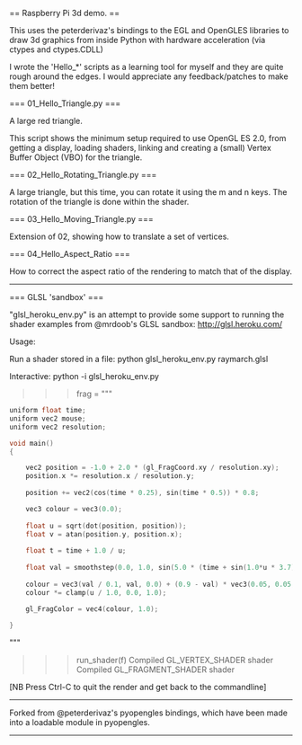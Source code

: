 == Raspberry Pi 3d demo. ==

This uses the peterderivaz's bindings to the EGL and OpenGLES libraries to draw 3d graphics from inside Python with hardware acceleration (via ctypes and ctypes.CDLL)

I wrote the 'Hello_*' scripts as a learning tool for myself and they are quite rough around the edges. I would appreciate any feedback/patches to make them better!

=== 01_Hello_Triangle.py ===

A large red triangle.

This script shows the minimum setup required to use OpenGL ES 2.0, from getting a display, loading shaders, linking and creating a (small) Vertex Buffer Object (VBO) for the triangle.

=== 02_Hello_Rotating_Triangle.py ===

A large triangle, but this time, you can rotate it using the m and n keys. The rotation of the triangle is done within the shader.

=== 03_Hello_Moving_Triangle.py ===

Extension of 02, showing how to translate a set of vertices. 

=== 04_Hello_Aspect_Ratio ===

How to correct the aspect ratio of the rendering to match that of the display.

-------------------------------

=== GLSL 'sandbox' ===

"glsl_heroku_env.py" is an attempt to provide some support to running the shader examples from @mrdoob's GLSL sandbox: http://glsl.heroku.com/

Usage:

Run a shader stored in a file:
python glsl_heroku_env.py raymarch.glsl

Interactive:
python -i glsl_heroku_env.py

>>> frag = """
```C
uniform float time;
uniform vec2 mouse;
uniform vec2 resolution;

void main()
{

	vec2 position = -1.0 + 2.0 * (gl_FragCoord.xy / resolution.xy);
	position.x *= resolution.x / resolution.y;
	
	position += vec2(cos(time * 0.25), sin(time * 0.5)) * 0.8;

	vec3 colour = vec3(0.0);
	
	float u = sqrt(dot(position, position));
	float v = atan(position.y, position.x);
	
	float t = time + 1.0 / u;
	
	float val = smoothstep(0.0, 1.0, sin(5.0 * (time + sin(1.0*u * 3.7)) + 10.0 * v) + cos(t * 10.0));
	
	colour = vec3(val / 0.1, val, 0.0) + (0.9 - val) * vec3(0.05, 0.05, 0.05);
	colour *= clamp(u / 1.0, 0.0, 1.0);
	
	gl_FragColor = vec4(colour, 1.0);

}
```
"""
>>> run_shader(f)
Compiled GL_VERTEX_SHADER shader
Compiled GL_FRAGMENT_SHADER shader

[NB Press Ctrl-C to quit the render and get back to the commandline]


-------------------------------

Forked from @peterderivaz's pyopengles bindings, which have been made into a loadable module in pyopengles.

-------------------------------
